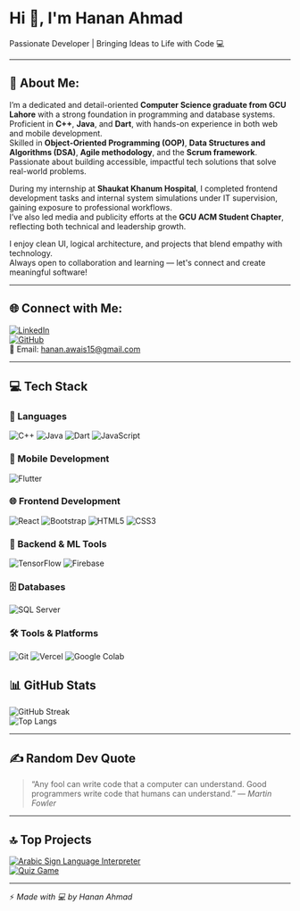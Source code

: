 # Hi 👋, I'm Hanan Ahmad  
Passionate Developer | Bringing Ideas to Life with Code 💻

---

## 💫 About Me:

I’m a dedicated and detail-oriented **Computer Science graduate from GCU Lahore** with a strong foundation in programming and database systems.  
Proficient in **C++**, **Java**, and **Dart**, with hands-on experience in both web and mobile development.  
Skilled in **Object-Oriented Programming (OOP)**, **Data Structures and Algorithms (DSA)**, **Agile methodology**, and the **Scrum framework**.  
Passionate about building accessible, impactful tech solutions that solve real-world problems.

During my internship at **Shaukat Khanum Hospital**, I completed frontend development tasks and internal system simulations under IT supervision, gaining exposure to professional workflows.  
I’ve also led media and publicity efforts at the **GCU ACM Student Chapter**, reflecting both technical and leadership growth.

I enjoy clean UI, logical architecture, and projects that blend empathy with technology.  
Always open to collaboration and learning — let's connect and create meaningful software!

---

## 🌐 Connect with Me:

[![LinkedIn](https://img.shields.io/badge/LinkedIn-blue?style=for-the-badge&logo=linkedin)](https://linkedin.com/in/hanan-ahmad-a79a62205)  
[![GitHub](https://img.shields.io/badge/GitHub-000?style=for-the-badge&logo=github)](https://github.com/hananahmad31)  
📧 Email: hanan.awais15@gmail.com

---
## 💻 Tech Stack

### 🚀 Languages  
![C++](https://img.shields.io/badge/C++-00599C?style=for-the-badge&logo=c%2B%2B&logoColor=white) ![Java](https://img.shields.io/badge/Java-ED8B00?style=for-the-badge&logo=java&logoColor=white) ![Dart](https://img.shields.io/badge/Dart-0175C2?style=for-the-badge&logo=dart&logoColor=white) ![JavaScript](https://img.shields.io/badge/JavaScript-F7DF1E?style=for-the-badge&logo=javascript&logoColor=black)

### 📱 Mobile Development  
![Flutter](https://img.shields.io/badge/Flutter-02569B?style=for-the-badge&logo=flutter&logoColor=white)

### 🌐 Frontend Development  
![React](https://img.shields.io/badge/React-20232A?style=for-the-badge&logo=react&logoColor=61DAFB) ![Bootstrap](https://img.shields.io/badge/Bootstrap-563D7C?style=for-the-badge&logo=bootstrap&logoColor=white) ![HTML5](https://img.shields.io/badge/HTML5-E34F26?style=for-the-badge&logo=html5&logoColor=white) ![CSS3](https://img.shields.io/badge/CSS3-1572B6?style=for-the-badge&logo=css3&logoColor=white)

### 🧠 Backend & ML Tools  
![TensorFlow](https://img.shields.io/badge/TensorFlow-FF6F00?style=for-the-badge&logo=tensorflow&logoColor=white) ![Firebase](https://img.shields.io/badge/Firebase-FFCA28?style=for-the-badge&logo=firebase&logoColor=black)

### 🗄️ Databases  
![SQL Server](https://img.shields.io/badge/SQL%20Server-CC2927?style=for-the-badge&logo=microsoft-sql-server&logoColor=white)

### 🛠 Tools & Platforms  
![Git](https://img.shields.io/badge/Git-F05032?style=for-the-badge&logo=git&logoColor=white) ![Vercel](https://img.shields.io/badge/Vercel-000000?style=for-the-badge&logo=vercel&logoColor=white) ![Google Colab](https://img.shields.io/badge/Google%20Colab-F9AB00?style=for-the-badge&logo=google-colab&logoColor=black)

## 📊 GitHub Stats

![GitHub Streak](https://streak-stats.demolab.com?user=hananahmad31&theme=tokyonight&hide_border=true)  
![Top Langs](https://github-readme-stats.vercel.app/api/top-langs/?username=hananahmad31&layout=compact&theme=tokyonight)

---

## ✍️ Random Dev Quote

> “Any fool can write code that a computer can understand. Good programmers write code that humans can understand.” — *Martin Fowler*

---

## 🔝 Top Projects

[![Arabic Sign Language Interpreter](https://img.shields.io/badge/-Sign%20Language%20Interpreter-000?style=flat&logo=github)](https://github.com/hananahmad31/fyp-arabic-sign-language-interpreter)  
[![Quiz Game](https://img.shields.io/badge/-Quiz%20Game-000?style=flat&logo=github)](https://github.com/hananahmad31/quiz-game)

---

⚡ *Made with 💻 by Hanan Ahmad*
